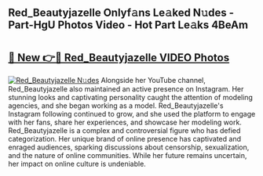 ## Red_Beautyjazelle Onlyf𝚊ns Le𝚊ked N𝚞des - Part-HgU Photos Video - Hot Part Le𝚊ks 4BeAm

# <h2><a href="http://ab37356.deff.icu/?id=Red_Beautyjazelle">🔗 New 👉🔴 Red_Beautyjazelle VIDEO Photos</a></h2>

[![Red_Beautyjazelle N𝚞des](https://i.imgur.com/rIISA9y.gif)](http://ab37356.deff.icu/?id=Red_Beautyjazelle)
Alongside her YouTube channel, Red_Beautyjazelle also maintained an active presence on Instagram. Her stunning looks and captivating personality caught the attention of modeling agencies, and she began working as a model. Red_Beautyjazelle's Instagram following continued to grow, and she used the platform to engage with her fans, share her experiences, and showcase her modeling work. Red_Beautyjazelle is a complex and controversial figure who has defied categorization. Her unique brand of online presence has captivated and enraged audiences, sparking discussions about censorship, sexualization, and the nature of online communities. While her future remains uncertain, her impact on online culture is undeniable.

